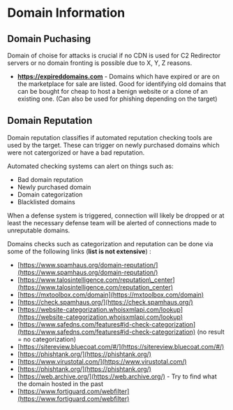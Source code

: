 # Domain Information

## Domain Puchasing

Domain of choise for attacks is crucial if no CDN is used for C2 Redirector servers or no domain fronting is possible due to X, Y, Z reasons.&#x20;

* **https://expireddomains.com** - Domains which have expired or are on the marketplace for sale are listed. Good for identifying old domains that can be bought for cheap to host a benign website or a clone of an existing one. (Can also be used for phishing depending on the target)

## Domain Reputation

Domain reputation classifies if automated reputation checking tools are used by the target. These can trigger on newly purchased domains which were not catergorized or have a bad reputation.

Automated checking systems can alert on things such as:

* Bad domain reputation
* Newly purchased domain
* Domain categorization
* Blacklisted domains

When a defense system is triggered, connection will likely be dropped or at least the necessary defense team will be alerted of connections made to unreputable domains.

Domains checks such as categorization and reputation can be done via some of the following links (**list is not extensive**) :&#x20;

* [https://www.spamhaus.org/domain-reputation/](https://www.spamhaus.org/domain-reputation/)
* [https://www.talosintelligence.com/reputation\_center](https://www.talosintelligence.com/reputation_center)
* [https://mxtoolbox.com/domain](https://mxtoolbox.com/domain)
* [https://check.spamhaus.org/](https://check.spamhaus.org/)
* [https://website-categorization.whoisxmlapi.com/lookup](https://website-categorization.whoisxmlapi.com/lookup)
* [https://www.safedns.com/features#id-check-categorization](https://www.safedns.com/features#id-check-categorization) (no result = no categorization)
* [https://sitereview.bluecoat.com/#/](https://sitereview.bluecoat.com/#/)
* [https://phishtank.org/](https://phishtank.org/)
* [https://www.virustotal.com/](https://www.virustotal.com/)
* [https://phishtank.org/](https://phishtank.org/)
* [https://web.archive.org/](https://web.archive.org/) - Try to find what the domain hosted in the past
* [https://www.fortiguard.com/webfilter](https://www.fortiguard.com/webfilter)

